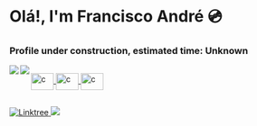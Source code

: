 # Olá!, I'm Francisco André 💿
### Profile  under construction, estimated time: Unknown 
<div>
 <a href="https://github.com/ffarps">
<img align="left" witdh="47%" src="https://github-readme-stats.vercel.app/api?username=ffarps&show_icons=true&theme=vue" />
<img align="left" witdh="47%" src="https://github-readme-stats.vercel.app/api/top-langs/?username=ffarps&layout=compact)](https://github.com/anuraghazra/github-readme-stats" />
</div>
 
 ##
 
<img align="center" alt="c" height="30" width="40" src="https://cdn.jsdelivr.net/gh/devicons/devicon/icons/c/c-original.svg" />
<img align="center" alt="c" height="30" width="40" <img src="https://cdn.jsdelivr.net/gh/devicons/devicon/icons/cplusplus/cplusplus-original.svg" />
<img align="center" alt="c" height="30" width="40" <img src="https://cdn.jsdelivr.net/gh/devicons/devicon/icons/csharp/csharp-original.svg" />

##

![Linktree](https://img.shields.io/badge/linktree-1de9b6?style=for-the-badge&logo=linktree&logoColor=white)
<a href="https://www.linkedin.com/in/francisco-andr%C3%A9-9755501a3/" target="_blank"><img src="https://img.shields.io/badge/-LinkedIn-%230077B5?style=for-the-badge&logo=linkedin&logoColor=white" target="_blank"></a> 
